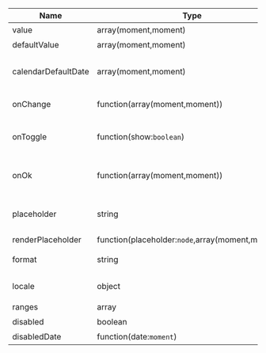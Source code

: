 | Name                | Type                                              | Default         | Description      |
|---------------------|---------------------------------------------------|-----------------|------------------|
| value               | array(moment,moment)                              |                 | 值  `受控`          |
| defaultValue        | array(moment,moment)                              |                 | 默认值              |
| calendarDefaultDate | array(moment,moment)                              |                 | 日历面板默认呈现的日期时间    |
| onChange            | function(array(moment,moment))                    |                 | 值改变后的回调函数        |
| onToggle            | function(show:`boolean`)                          |                 | 打开或者关闭日历版本的回调函数  |
| onOk                | function(array(moment,moment))                    |                 | 点击 `Ok` 按钮后的回调函数 |
| placeholder         | string                                            |                 | 没有值时候默认显示内容      |
| renderPlaceholder   | function(placeholder:`node`,array(moment,moment)) |                 |                  |
| format              | string                                            | `YYYY-MM-DD`    | 日期显示格式化          |
| locale              | object                                            | `defaultLocale` | 本地化对应的语言描述       |
| ranges              | array                                             | `[...]`         | 快捷项配置            |
| disabled            | boolean                                           |                 | 禁用组件             |
| disabledDate        | function(date:`moment`)                           |                 | 禁用日期             |
